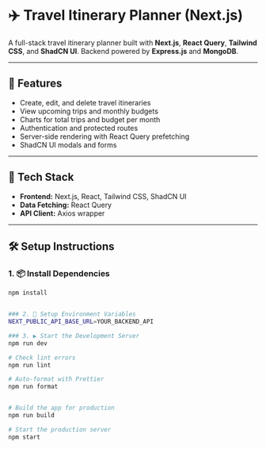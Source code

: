 # ✈️ Travel Itinerary Planner (Next.js)

A full-stack travel itinerary planner built with **Next.js**, **React Query**, **Tailwind CSS**, and **ShadCN UI**. Backend powered by **Express.js** and **MongoDB**.

---

## 🚀 Features

- Create, edit, and delete travel itineraries
- View upcoming trips and monthly budgets
- Charts for total trips and budget per month
- Authentication and protected routes
- Server-side rendering with React Query prefetching
- ShadCN UI modals and forms

---

## 🧰 Tech Stack

- **Frontend:** Next.js, React, Tailwind CSS, ShadCN UI
- **Data Fetching:** React Query
- **API Client:** Axios wrapper

---

## 🛠️ Setup Instructions

### 1. 📦 Install Dependencies

```bash
npm install


### 2. 🔐 Setup Environment Variables
NEXT_PUBLIC_API_BASE_URL=YOUR_BACKEND_API

### 3. ▶️ Start the Development Server
npm run dev

# Check lint errors
npm run lint

# Auto-format with Prettier
npm run format


# Build the app for production
npm run build

# Start the production server
npm start
